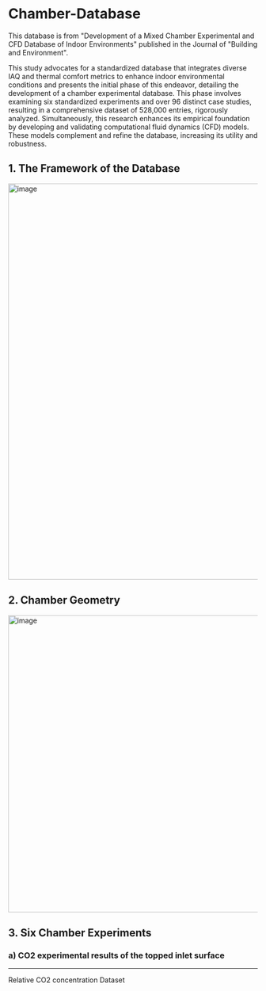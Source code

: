 # Chamber-Database
This database is from "Development of a Mixed Chamber Experimental and CFD Database of Indoor Environments" published in the Journal of "Building and Environment".

This study advocates for a standardized database that integrates diverse IAQ and thermal comfort metrics to enhance indoor environmental conditions and presents the initial phase of this endeavor, detailing the development of a chamber experimental database. This phase involves examining six standardized experiments and over 96 distinct case studies, resulting in a comprehensive dataset of 528,000 entries, rigorously analyzed. Simultaneously, this research enhances its empirical foundation by developing and validating computational fluid dynamics (CFD) models. These models complement and refine the database, increasing its utility and robustness.

## 1. The Framework of the Database
<img width="800" alt="image" src="https://github.com/user-attachments/assets/5f81599f-4c26-479a-a520-058d4422a885">

## 2. Chamber Geometry
<img width="600" alt="image" src="https://github.com/user-attachments/assets/80a07810-058a-490e-93cd-22b9cf201ae4">

## 3. Six Chamber Experiments
### a) CO2 experimental results of the topped inlet surface
-------------------
Relative CO2 concentration Dataset 
